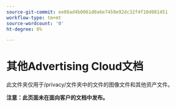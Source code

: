 ```yaml
---
source-git-commit: ee08ad4b0061d0a6e7459e92dc32f4f10d081451
workflow-type: tm+mt
source-wordcount: '0'
ht-degree: 0%

---
```

# 其他Advertising Cloud文档

此文件夹仅用于/privacy/文件夹中的文件的图像文件和其他资产文件。

**注意：此页面未在面向客户的文档中发布。**
